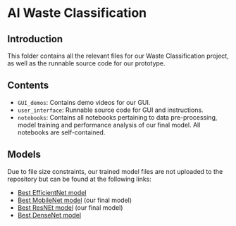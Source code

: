 # AI Waste Classification

## Introduction
This folder contains all the relevant files for our Waste Classification project, as well as the runnable source code for our prototype. 

## Contents
- `GUI_demos`: Contains demo videos for our GUI.
- `user_interface`: Runnable source code for GUI and instructions.
- `notebooks`: Contains all notebooks pertaining to data pre-processing, model training and performance analysis of our final model. All notebooks are self-contained.

## Models
Due to file size constraints, our trained model files are not uploaded to the repository but can be found at the following links:
- [Best EfficientNet model](https://drive.google.com/file/d/1gr6DW18wgXP7RLoVIjp9uBtKncjqDtYD/view?usp=sharing)
- [Best MobileNet model](https://drive.google.com/file/d/1-WNVEBm1B9TajBI1-cKRoh8yuW3Q8k3z/view?usp=sharing) (our final model)
- [Best ResNEt model](https://drive.google.com/file/d/1EZpr-w4HANeEKTvkQlvn9nHb80xAde3X/view?usp=sharing)
(our final model)
- [Best DenseNet model](https://drive.google.com/file/d/1581sASwylt2xipzEkjMG26nVVm8HB5_I/view?usp=sharing)